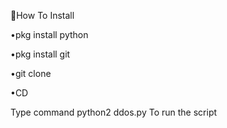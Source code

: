 🔗How To Install

•pkg install python

•pkg install git

•git clone 

•CD 

Type command python2 ddos.py To run the script
